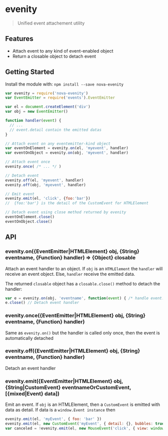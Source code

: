 # evenity

> Unified event attachement utility

## Features

  - Attach event to any kind of event-enabled object
  - Return a closable object to detach event

## Getting Started
Install the module with: `npm install --save nova-evenity`

```javascript
var evenity = require('nova-evenity')
var EventEmitter = require('events').EventEmitter

var el = document.createElement('div')
var obj = new EventEmitter()

function handler(event) {
  // ...
  // event.detail contain the emitted datas
}

// Attach event on any eventemitter-kind object
var eventOnElement = evenity.on(el, 'myevent', handler)
var eventOnObject = evenity.on(obj, 'myevent', handler)

// Attach event once
evenity.once( /* ... */ )

// Detach event
evenity.off(el, 'myevent', handler)
evenity.off(obj, 'myevent', handler)

// Emit event
evenity.emit(el, 'click', {foo:'bar'})
//  {foo:'bar'} is the detail of the CustomEvent for HTMLElement

// Detach event using close method returned by evenity
eventOnElement.close()
eventOnObject.close()

```

## API

### evenity.on({EventEmitter|HTMLElement} obj, {String} eventname, {Function} handler) => {Object} closable

Attach an event handler to an object. If `obj` is an `HTMLElement` the `handler` will
receive an event object. Else, `handler` receive the emitted data.

The returned `closable` object has a `closable.close()` method to detach the handler:

```javascript
var e = evenity.on(obj, 'eventname', function(event) { /* handle event.detail */ } )
e.close() // Detach event handler
```

### evenity.once({EventEmitter|HTMLElement} obj, {String} eventname, {Function} handler)

Same as `evenity.on()` but the handler is called only once, then the event is automatically
detached

### evenity.off({EventEmitter|HTMLElement} obj, {String} eventname, {Function} handler)

Detach an event handler

### evenity.emit({EventEmitter|HTMLElement} obj, {String|CustomEvent} eventnameOrCustomEvent, [{mixed|Event} data])

Emit an event. If `obj` is an HTMLElement, then a `CustomEvent` is emitted with data as detail. If data is a `window.Event instance` then

```javascript
evenity.emit(el, 'myEvent', { foo: 'bar' })
evenity.emit(el, new CustomEvent('myEvent', { detail: {}, bubbles: true, cancelable: true }))
var canceled = !evenity.emit(el, new MouseEvent('click', { view: window, bubbles: true, cancelable: true }))
```
